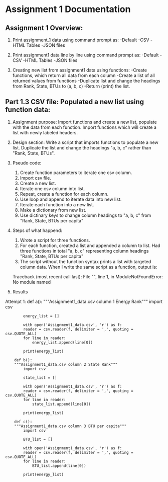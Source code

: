 Assignment 1 Documentation
==========================


Assignment 1 Overview: 
----------------------

1. Print assignment_1 data using command prompt as:
	-Default
	-CSV
	-HTML Tables
	-JSON files

2. Print assignment1 data line by line using command prompt as:
	-Default
	-CSV
	-HTML Tables
	-JSON files

3. Creating new list from assignment1 data using functions: 
	-Create functions, which return all data from each column
	-Create a list of all returned values from functions
	-Duplicate list and change the headings from Rank, State, BTUs to (a, b, c)
	-Return (print) the list.



Part 1.3 CSV file: Populated a new list using function data:  
------------------------------------------------------------

1. Assignment purpose: 
	Import functions and create a new list, populate with the data from each function.
	Import functions which will create a list with newly labeled headers.

2. Design section:
Write a script that imports functions to populate a new list. Duplicate the list and change the headings "a, b, c" rather than "Rank, State, BTUs". 

3. Pseudo code: 
	1. Create function parameters to iterate one csv column.
	2. Import csv file.
	3. Create a new list.
	4. Iterate one csv column into list.
	5. Repeat, create a function for each column. 
	6. Use loop and append to iterate data into new list.
	8. Iterate each function into a new list. 
	9. Make a dictionary from new list.
	10. Use dictinary keys to change column headings to "a, b, c" from "Rank, State, BTUs per capita"

4. Steps of what happend:
	1. Wrote a script for three functions.
	2. For each function, created a list and appended a column to list. Had three functions in total "a, b, c" representing column
	headings "Rank, State, BTUs per capita"
	3. The script without the function syntax prints a list with targeted column data. When I write the same script as a function,
	output is:
	
	Traceback (most recent call last):
  	File "<stdin>", line 1, in <module>
	ModuleNotFoundError: No module named


5. Results

Attempt 1:
		def a():
			"""Assignment1_data.csv column 1 Energy Rank"""
   		 	import csv

   			energy_list = []

   			with open('Assignment1_data.csv', 'r') as f:
   			reader = csv.reader(f, delimiter = ',', quoting = csv.QUOTE_ALL)
   			for line in reader:
   				energy_list.append(line[0])

   			print(energy_list) 

   		def b():
   		"""Assignment1_data.csv column 2 State Rank"""
   		 	import csv

   			state_list = []

   			with open('Assignment1_data.csv', 'r') as f:
   			reader = csv.reader(f, delimiter = ',', quoting = csv.QUOTE_ALL)
   			for line in reader:
   				state_list.append(line[0])

   			print(energy_list) 

   		def c():
   		"""Assignment1_data.csv column 3 BTU per capita"""
   		 	import csv

   			BTU_list = []

   			with open('Assignment1_data.csv', 'r') as f:
   			reader = csv.reader(f, delimiter = ',', quoting = csv.QUOTE_ALL)
   			for line in reader:
   				BTU_list.append(line[0])

   			print(energy_list) 

